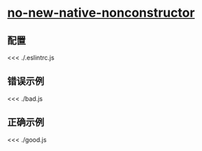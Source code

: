 # [no-new-native-nonconstructor](https://eslint.org/docs/rules/no-new-native-nonconstructor)

## 配置

<<< ./.eslintrc.js

## 错误示例

<<< ./bad.js

## 正确示例

<<< ./good.js
